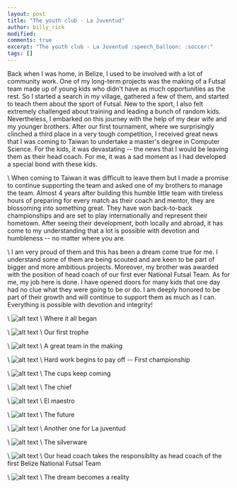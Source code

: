 ```yaml
---
layout: post
title: "The youth club - La Juventud"
author: billy_rick
modified:
comments: true
excerpt: "The youth club - La Juventud :speech_balloon: :soccer:"
tags: []
---
```


Back when I was home, in Belize, I used to be involved with a lot of community work. One of my long-term projects was the making of a Futsal team made up of young kids who didn't have as much opportunities as the rest. So I started a search in my village, gathered a few of them, and started to teach them about the sport of Futsal. New to the sport, I also felt extremely challenged about training and leading a bunch of random kids. Nevertheless, I embarked on this journey with the help of my dear wife and my younger brothers. After our first tournament, where we surprisingly clinched a third place in a very tough competition, I received great news that I was coming to Taiwan to undertake a master's degree in Computer Science. For the kids, it was devastating -- the news that I would be leaving them as their head coach. For me, it was a sad moment as I had developed a special bond with these kids.

\\
When coming to Taiwan it was difficult to leave them but I made a promise to continue supporting the team and asked one of my brothers to manage the team. Almost 4 years after building this humble little team with tireless hours of preparing for every match as their coach and mentor, they are blossoming into something great. They have won back-to-back championships and are set to play internationally and represent their hometown. After seeing their development, both locally and abroad, it has come to my understanding that a lot is possible with devotion and humbleness -- no matter where you are.

\\
I am very proud of them and this has been a dream come true for me. I understand some of them are being scouted and are keen to be part of bigger and more ambitious projects. Moreover, my brother was awarded with the position of head coach of our first ever National Futsal Team. As for me, my job here is done. I have opened doors for many kids that one day had no clue what they were going to be or do. I am deeply honored to be part of their growth and will continue to support them as much as I can. Everything is possible with devotion and integrity!

\\
![alt text](https://github.com/omarsar/omarsar.github.io/blob/master/images/futsal/1.jpg?raw=true "Github contributions")
\\
Where it all began

\\
![alt text](https://github.com/omarsar/omarsar.github.io/blob/master/images/futsal/2.jpg?raw=true "Github contributions")
\\
Our first trophe

\\
![alt text](https://github.com/omarsar/omarsar.github.io/blob/master/images/futsal/3.jpg?raw=true "Github contributions")
\\
A great team in the making

\\
![alt text](https://github.com/omarsar/omarsar.github.io/blob/master/images/futsal/4.jpg?raw=true "Github contributions")
\\
Hard work begins to pay off -- First championship

\\
![alt text](https://github.com/omarsar/omarsar.github.io/blob/master/images/futsal/5.jpg?raw=true "Github contributions")
\\
The cups keep coming

\\
![alt text](https://github.com/omarsar/omarsar.github.io/blob/master/images/futsal/6.jpg?raw=true "Github contributions")
\\
The chief

\\
![alt text](https://github.com/omarsar/omarsar.github.io/blob/master/images/futsal/7.jpg?raw=true "Github contributions")
\\
El maestro

\\
![alt text](https://github.com/omarsar/omarsar.github.io/blob/master/images/futsal/8.jpg?raw=true "Github contributions")
\\
The future

\\
![alt text](https://github.com/omarsar/omarsar.github.io/blob/master/images/futsal/9.jpg?raw=true "Github contributions")
\\
Another one for La juventud

\\
![alt text](https://github.com/omarsar/omarsar.github.io/blob/master/images/futsal/10.jpg?raw=true "Github contributions")
\\
The silverware

\\
![alt text](https://github.com/omarsar/omarsar.github.io/blob/master/images/futsal/11.jpg?raw=true "Github contributions")
\\
Our head coach takes the responsiblity as head coach of the first Belize National Futsal Team

\\
![alt text](https://github.com/omarsar/omarsar.github.io/blob/master/images/futsal/12.jpg?raw=true "Github contributions")
\\
The dream becomes a reality





